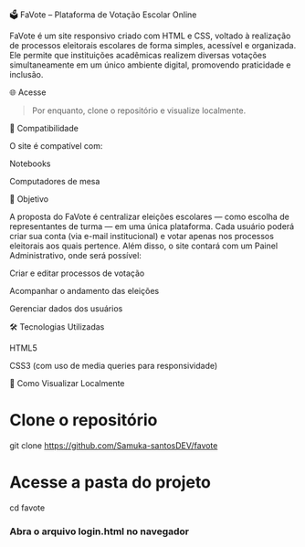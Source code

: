 🗳️ FaVote – Plataforma de Votação Escolar Online

FaVote é um site responsivo criado com HTML e CSS, voltado à realização de processos eleitorais escolares de forma simples, acessível e organizada. Ele permite que instituições acadêmicas realizem diversas votações simultaneamente em um único ambiente digital, promovendo praticidade e inclusão.

🌐 Acesse

>Por enquanto, clone o repositório e visualize localmente.



📱 Compatibilidade

O site é compatível com:

Notebooks

Computadores de mesa


🎯 Objetivo

A proposta do FaVote é centralizar eleições escolares — como escolha de representantes de turma — em uma única plataforma. Cada usuário poderá criar sua conta (via e-mail institucional) e votar apenas nos processos eleitorais aos quais pertence. Além disso, o site contará com um Painel Administrativo, onde será possível:

Criar e editar processos de votação

Acompanhar o andamento das eleições

Gerenciar dados dos usuários


🛠️ Tecnologias Utilizadas

HTML5

CSS3 (com uso de media queries para responsividade)


🚀 Como Visualizar Localmente

# Clone o repositório
git clone https://github.com/Samuka-santosDEV/favote

# Acesse a pasta do projeto
cd favote

### Abra o arquivo login.html no navegador
